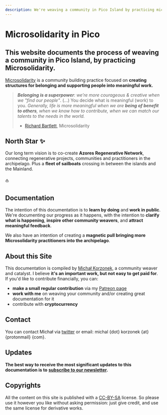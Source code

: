 ```yaml
---
description: We're weaving a community in Pico Island by practicing microsolidarity. Here's our documentation.
---
```


# Microsolidarity in Pico

## This website documents the process of weaving a community in Pico Island, by practicing Microsolidarity.

[Microsolidarity](https://www.microsolidarity.cc/) is a community building practice focused on **creating structures for belonging and supporting people into meaningful work.**

> ***Belonging is a superpower**: we’re more courageous & creative when we "find our people"*. (...) You decide what is meaningful (work) to you. *Generally, life is more meaningful when we are **being of benefit to others**, when we know how to contribute, when we can match our talents to the needs in the world.*
> - [Richard Bartlett](https://twitter.com/richdecibels), Microsolidarity

## North Star ✨
Our long term vision is to co-create **Azores Regenerative Network**, connecting regenerative projects, communities and practitioners in the archipelago. Plus a **fleet of sailboats** crossing in between the islands and the Mainland.

⛵️

## Documentation
The intention of this documentation is to **learn by doing** and **work in public**. We're documenting our progress as it happens, with the intention to **clarify what is happening**, **inspire other community weavers**, and **attract meaningful feedback**.

We also have an intention of creating a **magnetic pull bringing more Microsolidarity practitioners into the archipelago**.

## About this Site
This documentation is compiled by [Michał Korzonek](https://michalkorzonek.com), a community weaver and catalyst. I believe **it's an important work, but not easy to get paid for**. If you'd like to contribute financially, you can:
- **make a small regular contribution** via my [Patreon page](https://www.patreon.com/michalkorzonek)
- **work with me** on weaving your community and/or creating great documentation for it
- contribute with **cryptocurrency**

## Contact
You can contact Michał via [twitter](https://twitter.com/michalkorzonek) or email: michal {dot} korzonek {at} {protonmail} {com}.

## Updates
**The best way to receive the most significant updates to this documentation is to** [**subscribe to our newsletter**](https://picomicrosolidarity.substack.com)**.**

## Copyrights
All the content on this site is published with a [CC-BY-SA](https://creativecommons.org/licenses/by-sa/4.0/) license. So please use it however you like without asking permission: just give credit, and use the same license for derivative works.